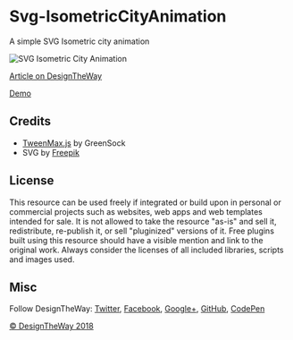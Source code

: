 # Svg-IsometricCityAnimation

A simple SVG Isometric city animation

![SVG Isometric City Animation](http://www.designtheway.com/wp-content/uploads/SvgIsometricCityAnimation_GitHub.jpg)

[Article on DesignTheWay](http://www.designtheway.com/?p=1140)

[Demo](http://www.designtheway.com/development/SvgIsometricCityAnimation/)


## Credits

- [TweenMax.js](https://greensock.com/gsap) by GreenSock
- SVG by [Freepik](https://www.freepik.com/free-vector/city-in-isometric-style_820647.htm)

## License
This resource can be used freely if integrated or build upon in personal or commercial projects such as websites, web apps and web templates intended for sale. It is not allowed to take the resource "as-is" and sell it, redistribute, re-publish it, or sell "pluginized" versions of it. Free plugins built using this resource should have a visible mention and link to the original work. Always consider the licenses of all included libraries, scripts and images used.

## Misc

Follow DesignTheWay: [Twitter](https://twitter.com/Design_the_way), [Facebook](https://www.facebook.com/designtheway1/), [Google+](https://plus.google.com/u/0/b/100793649379288351553/), [GitHub](https://github.com/projapati66), [CodePen](https://codepen.io/anandaprojapati)


[© DesignTheWay 2018](http://www.designtheway.com)
